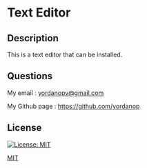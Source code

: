 # Text Editor
  
  ## Description

  This is a text editor that can be installed.



  ## Questions

  My email : yordanopv@gmail.com
  
  My Github page : https://github.com/yordanop



## License

[![License: MIT](https://img.shields.io/badge/License-MIT-yellow.svg)](https://opensource.org/licenses/MIT)

   [MIT](https://choosealicense.com/licenses/mit/)





  